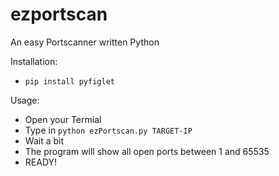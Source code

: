 # ezportscan
An easy Portscanner written Python

Installation:
- ```pip install pyfiglet```

Usage:
- Open your Termial
- Type in ```python ezPortscan.py TARGET-IP```
- Wait a bit
- The program will show all open ports between 1 and 65535
- READY!
